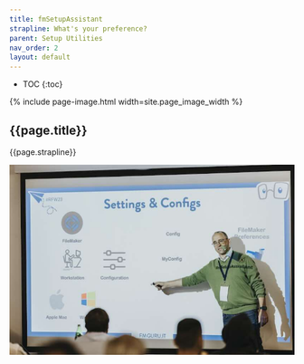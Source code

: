 ```yaml
---
title: fmSetupAssistant
strapline: What's your preference?
parent: Setup Utilities
nav_order: 2
layout: default
---
```

- TOC
{:toc}

{% include page-image.html width=site.page_image_width %}

## {{page.title}}

{{page.strapline}}


![fmSetupAssistant](/assets/images/mrwatson-fmsetupassistant-settings-and-configs.jpg)
